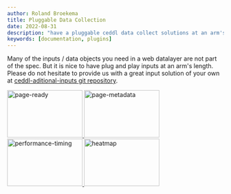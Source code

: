 ```yaml
---
author: Roland Broekema
title: Pluggable Data Collection
date: 2022-08-31
description: "have a pluggable ceddl data collect solutions at an arm's length."
keywords: [documentation, plugins]
---
```


Many of the inputs / data objects you need in a web datalayer are not part of the spec. But it is nice to have plug and
play inputs at an arm's length. Please do not hesitate to provide us with a great input solution of your own
at [ceddl-aditional-inputs git repository](https://github.com/ceddl/ceddl-aditional-inputs).</a>

<div>
    <a class="technology" href="https://github.com/ceddl/ceddl-aditional-inputs/blob/master/src/page-ready.js">
        <img src="/img/input-page-ready.jpg" alt="page-ready" width="175" height="110">
    </a>
    <a class="technology" href="https://github.com/ceddl/ceddl-aditional-inputs/blob/master/src/page-metadata.js">  <img src="/img/input-page-metadata.jpg" alt="page-metadata" width="175" height="110">
    </a>
    <a class="technology" href="https://github.com/ceddl/ceddl-aditional-inputs/blob/master/src/performance-timing.js">
        <img src="/img/input-performance-timing.jpg" alt="performance-timing" width="175" height="110">
    </a>
    <a class="technology" href="https://github.com/ceddl/ceddl-aditional-inputs/blob/master/src/heatmap.js">
        <img src="/img/input-heatmap.jpg" alt="heatmap" width="175" height="110">
    </a>
</div>
